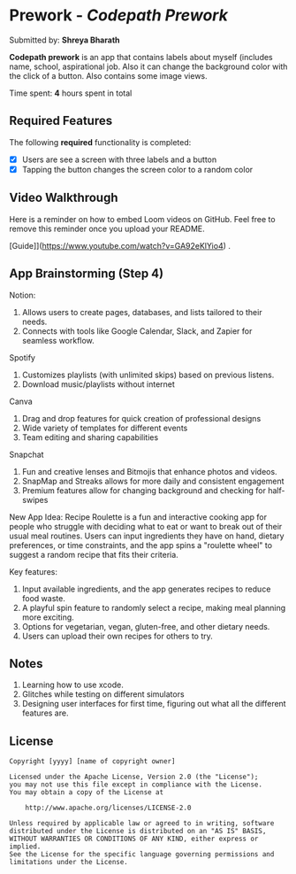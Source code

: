 # Prework - *Codepath Prework*

Submitted by: **Shreya Bharath**

**Codepath prework** is an app that contains labels about myself (includes name, school, aspirational job. Also it can change the background color with the click of a button. Also contains some image views. 

Time spent: **4** hours spent in total

## Required Features

The following **required** functionality is completed:

- [x] Users are see a screen with three labels and a button
- [x] Tapping the button changes the screen color to a random color
 
## Video Walkthrough

Here is a reminder on how to embed Loom videos on GitHub. Feel free to remove this reminder once you upload your README. 

[Guide]](https://www.youtube.com/watch?v=GA92eKlYio4) .

## App Brainstorming (Step 4)
Notion: 
1. Allows users to create pages, databases, and lists tailored to their needs.
2. Connects with tools like Google Calendar, Slack, and Zapier for seamless workflow.

Spotify
1. Customizes playlists (with unlimited skips) based on previous listens.
2. Download music/playlists without internet

Canva
1. Drag and drop features for quick creation of professional designs
2. Wide variety of templates for different events
3. Team editing and sharing capabilities

Snapchat
1. Fun and creative lenses and Bitmojis that enhance photos and videos.
2. SnapMap and Streaks allows for more daily and consistent engagement
3. Premium features allow for changing background and checking for half-swipes


New App Idea:
Recipe Roulette is a fun and interactive cooking app for
people who struggle with deciding what to eat or want to break
out of their usual meal routines. Users can input ingredients
they have on hand, dietary preferences, or time constraints,
and the app spins a "roulette wheel" to suggest a random
recipe that fits their criteria.

Key features:  
1. Input available ingredients, and the app generates recipes to reduce food waste.
2. A playful spin feature to randomly select a recipe, making meal planning more exciting.
3. Options for vegetarian, vegan, gluten-free, and other dietary needs.
4. Users can upload their own recipes for others to try.

## Notes

1. Learning how to use xcode.
2. Glitches while testing on different simulators
3. Designing user interfaces for first time, figuring out what all the different features are. 
## License

    Copyright [yyyy] [name of copyright owner]

    Licensed under the Apache License, Version 2.0 (the "License");
    you may not use this file except in compliance with the License.
    You may obtain a copy of the License at

        http://www.apache.org/licenses/LICENSE-2.0

    Unless required by applicable law or agreed to in writing, software
    distributed under the License is distributed on an "AS IS" BASIS,
    WITHOUT WARRANTIES OR CONDITIONS OF ANY KIND, either express or implied.
    See the License for the specific language governing permissions and
    limitations under the License.
